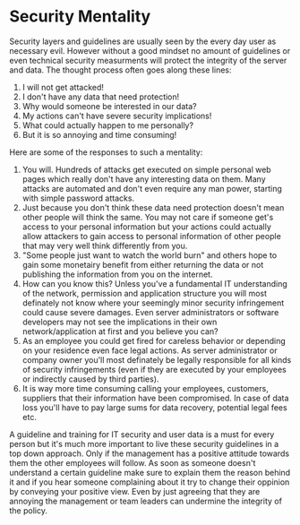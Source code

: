 # Security Mentality

Security layers and guidelines are usually seen by the every day user as necessary evil. However without a good mindset no amount of guidelines or even technical security measurments will protect the integrity of the server and data. The thought process often goes along these lines:

1. I will not get attacked!
2. I don't have any data that need protection!
3. Why would someone be interested in our data?
4. My actions can't have severe security implications!
5. What could actually happen to me personally?
6. But it is so annoying and time consuming!

Here are some of the responses to such a mentality:

1. You will. Hundreds of attacks get executed on simple personal web pages which really don't have any interesting data on them. Many attacks are automated and don't even require any man power, starting with simple password attacks.
2. Just because you don't think these data need protection doesn't mean other people will think the same. You may not care if someone get's access to your personal information but your actions could actually allow attackers to gain access to personal information of other people that may very well think differently from you.
3. "Some people just want to watch the world burn" and others hope to gain some monetairy benefit from either returning the data or not publishing the information from you on the internet.
4. How can you know this? Unless you've a fundamental IT understanding of the network, permission and application structure you will most definately not know where your seemingly minor security infringement could cause severe damages. Even server administrators or software developers may not see the implications in their own network/application at first and you believe you can?
5. As an employee you could get fired for careless behavior or depending on your residence even face legal actions. As server administrator or company owner you'll most definately be legally responsible for all kinds of security infringements (even if they are executed by your employees or indirectly caused by third parties).
6. It is way more time consuming calling your employees, customers, suppliers that their information have been compromised. In case of data loss you'll have to pay large sums for data recovery, potential legal fees etc.

A guideline and training for IT security and user data is a must for every person but it's much more important to live these security guidelines in a top down approach. Only if the management has a positive attitude towards them the other employees will follow. As soon as someone doesn't understand a certain guideline make sure to explain them the reason behind it and if you hear someone complaining about it try to change their oppinion by conveying your positive view. Even by just agreeing that they are annoying the management or team leaders can undermine the integrity of the policy.